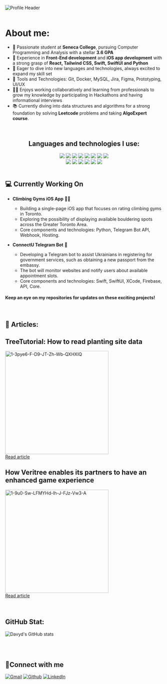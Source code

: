 ![Profile Header](https://i.ibb.co/XJXVVyH/Green-and-White-Modern-Web-Developer-Resume.png)
 <br/>
 <br/>
 <h1> About me: </h1>
 <ul>
   <li>🚀 Passionate student at <b>Seneca College</b>, pursuing Computer Programming and Analysis with a stellar <b>3.6 GPA</b></li>
   <li>📱 Experience in <b>Front-End development</b> and <b>iOS app development</b> with a strong grasp of <b>React, Tailwind CSS, Swift, SwiftUI and Python</b></li>
   <li>🌟 Eager to dive into new languages and technologies, always excited to expand my skill set</li>
   <li>🤖 Tools and Technologies: Git, Docker, MySQL, Jira, Figma, Prototyping, UI/UX</li>
   <li>👨‍💻 Enjoys working collaboratively and learning from professionals to grow my knowledge by participating in Hackathons and having informational interviews</li>
   <li>📚 Currently diving into data structures and algorithms for a strong foundation by solving <b>Leetcode</b> problems and taking <b>AlgoExpert course</b>.</li>
 </ul>
 <br/>
 <div align="center">
             <h2>Languages and technologies I use:</h2>
   <img src="https://img.shields.io/badge/Python-FFD43B?style=for-the-badge&logo=python&logoColor=blue">
   <img src="https://img.shields.io/badge/Swift-FA7343?style=for-the-badge&logo=swift&logoColor=white">
   <img src="https://img.shields.io/badge/JavaScript-323330?style=for-the-badge&logo=javascript&logoColor=F7DF1E">
   <img src="https://img.shields.io/badge/C%2B%2B-00599C?style=for-the-badge&logo=c%2B%2B&logoColor=white">
   <img src="https://img.shields.io/badge/c-%2300599C.svg?style=for-the-badge&logo=c&logoColor=white">
   <img src="https://img.shields.io/badge/node.js-6DA55F?style=for-the-badge&logo=node.js&logoColor=white">
   <img src="https://img.shields.io/badge/react-%2320232a.svg?style=for-the-badge&logo=react&logoColor=%2361DAFB">
   <img src="https://img.shields.io/badge/HTML5-E34F26?style=for-the-badge&logo=html5&logoColor=white">
     <br/>
   <img src="https://img.shields.io/badge/Gulp-CF4647?style=for-the-badge&logo=gulp&logoColor=white">
   <img src="https://img.shields.io/badge/mysql-%2300f.svg?style=for-the-badge&logo=mysql&logoColor=white">
   <img src="https://img.shields.io/badge/CSS3-1572B6?style=for-the-badge&logo=css3&logoColor=white">
   <img src="https://img.shields.io/badge/json-5E5C5C?style=for-the-badge&logo=json&logoColor=white">
   <img src="https://img.shields.io/badge/GIT-E44C30?style=for-the-badge&logo=git&logoColor=white">
   <img src="https://img.shields.io/badge/Linux-FCC624?style=for-the-badge&logo=linux&logoColor=black">
     </div>
 <br/>

 <h2>💻 Currently Working On</h2>

 - **Climbing Gyms iOS App** 🧗‍♂️
   - Building a single-page iOS app that focuses on rating climbing gyms in Toronto.
   - Exploring the possibility of displaying available bouldering spots across the Greater Toronto Area.
   - Core components and technologies: Python, Telegram Bot API, Webhook, Hosting.

 - **ConnectU Telegram Bot** 🤖
   - Developing a Telegram bot to assist Ukrainians in registering for government services, such as obtaining a new passport from the embassy.
   - The bot will monitor websites and notify users about available appointment slots.
   - Core components and technologies: Swift, SwiftUI, XCode, Firebase, API, Core.

 <h4>Keep an eye on my repositories for updates on these exciting projects!</h4>
 <br/>

 <h2>📝 Articles:</h2>

 <h2>TreeTutorial: How to read planting site data</h2>
 <a href="https://medium.com/veritree/treetutorial-how-to-read-planting-site-data-b58dd0b5cf1e">
   <img src="https://i.ibb.co/xhcn7Bh/1-Nd-U297-RA5gvc-Y2m-JRPD-n-A.webp" alt="1-3pye6-F-D9-JT-Zh-Wb-QXHXIQ" border="0" width="330px">
 </a>
 <br/>
 <a href="https://medium.com/veritree/treetutorial-how-to-read-planting-site-data-b58dd0b5cf1e">Read article</a>
 <br />

 <h2>How Veritree enables its partners to have an enhanced game experience</h2>
   <a href="https://medium.com/veritree/how-veritree-enables-its-partners-to-have-an-enhanced-game-experience-354ae6f8f660">
     <img src="https://i.ibb.co/HYQSrZd/1-9u0-Sw-LFMYHd-Ih-J-FJz-Vw3-A.webp" alt="1-9u0-Sw-LFMYHd-Ih-J-FJz-Vw3-A" border="0" width="330px">
   </a>
   <br/>
   <a href="https://medium.com/veritree/how-veritree-enables-its-partners-to-have-an-enhanced-game-experience-354ae6f8f660">Read article</a>
  <br/>
  <br/>
  <br/>
 <h2>GitHub Stat:</h2>

 ![Davyd's GitHub stats](https://github-readme-stats.vercel.app/api?username=glauuucoma&show_icons=true&theme=dracula)

 <br/>
 <br/>

 ## 🔗Connect with me
 <p>
   <a href="mailto:kulebadavid@gmail.com" target="_blank"><img alt="Gmail" src="https://img.shields.io/badge/Gmail-%23D14836.svg?&style=for-the-badge&logo=gmail&logoColor=white" /></a>
   <a href="https://github.com/glauuucoma" target="_blank"><img alt="Github" src="https://img.shields.io/badge/GitHub-%2312100E.svg?&style=for-the-badge&logo=Github&logoColor=white" /></a> 
   <a href="https://www.linkedin.com/in/davyd-kuleba-716740216/" target="_blank"><img alt="LinkedIn" src="https://img.shields.io/badge/linkedin-%230077B5.svg?&style=for-the-badge&logo=linkedin&logoColor=white" /></a>
 </p>

